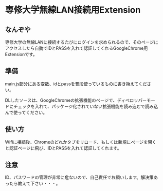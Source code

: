 # 専修大学無線LAN接続用Extension

## なんぞや

専修大学の無線LANに接続するたびにログインを求められるので、そのページにアクセスしたら自動でIDとPASSを入れて認証してくれるGoogleChrome用Extensionです。

## 準備

main.js部分にある変数、idとpassを普段使っているものに書き換えてください。

DLしたソースは、GoogleChromeの拡張機能のページで、ディベロッパーモードにチェックを入れて、パッケージ化されていない拡張機能を読み込むで読み込んで使ってください。

## 使い方

Wifiに接続後、Chromeのどれかタブをリロード、もしくは新規にページを開くと認証ページに飛び、IDとPASSを入れて認証してくれます。

## 注意

ID、パスワードの管理が非常に危ないので、自己責任でお願いします。解決策あったら教えて下さい・・・。